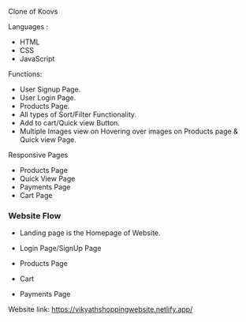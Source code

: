 Clone of Koovs




Languages :
* HTML
* CSS
* JavaScript


Functions:
* User Signup Page.
* User Login Page.
* Products Page.
* All types of Sort/Filter Functionality.
* Add to cart/Quick view Button.
* Multiple Images view on Hovering over images on Products page & Quick view Page.


Responsive Pages
* Products Page
* Quick View Page
* Payments Page
* Cart Page


 
### Website Flow
* Landing page is the Homepage of Website.



* Login Page/SignUp Page

    
* Products Page

  

* Cart
* Payments Page

Website link: https://vikyathshoppingwebsite.netlify.app/



